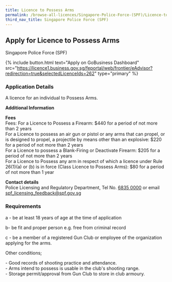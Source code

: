 ```yaml
---
title: Licence to Possess Arms
permalink: /browse-all-licences/Singapore-Police-Force-(SPF)/Licence-to-Possess-Arms
third_nav_title: Singapore Police Force (SPF)
---
```


## Apply for Licence to Possess Arms

Singapore Police Force (SPF)

{% include button.html text="Apply on GoBusiness Dashboard" src="https://licence1.business.gov.sg/feportal/web/frontier/eAdvisor?redirection=true&selectedLicenceIds=262" type="primary" %}

### Application Details

<p>A licence for an individual to Possess Arms.</p>

**Additional Information**

<p><strong>Fees</strong><br>
Fees: For a Licence to Possess a Firearm: $440 for a period of not more than 2 years<br />For a Licence to possess an air gun or pistol or any arms that can propel, or is designed to propel, a projectile by means other than an explosive: $220 for a period of not more than 2 years<br />For a Licence to possess a Blank-Firing or Deactivate Firearm: $205 for a period of not more than 2 years<br />For a Licence to Possess any arm in respect of which a licence under Rule 26(1)(a) or (b) is in force (Class Licence to Possess Arms): $80 for a period of not more than 1 year</p>

<p><strong>Contact details</strong><br>Police Licensing and Regulatory Department, Tel No. <a href="tel:+6568350000">6835 0000</a> or email <a href="mailto:spf_licensing_feedback@spf.gov.sg">spf_licensing_feedback@spf.gov.sg</a></p>


### Requirements

<p>a - be at least 18 years of age at the time of application</p>
<p>b- be fit and proper person e.g. free from criminal record</p>
<p>c - be a member of a registered Gun Club or employee of the organization applying for the arms.</p>
<p>Other conditions;</p>
<p>- Good records of shooting practice and attendance.<br />- Arms intend to possess is usable in the club's shooting range.<br />- Storage permit/approval from Gun Club to store in club armoury.</p>

